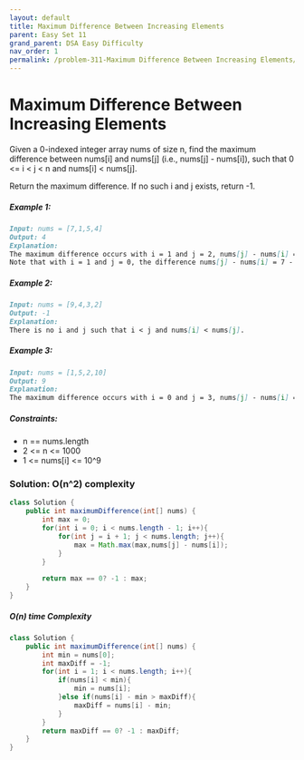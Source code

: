 ```yaml
---
layout: default
title: Maximum Difference Between Increasing Elements
parent: Easy Set 11
grand_parent: DSA Easy Difficulty
nav_order: 1
permalink: /problem-311-Maximum Difference Between Increasing Elements/
---
```

# Maximum Difference Between Increasing Elements
Given a 0-indexed integer array nums of size n, find the maximum difference between nums[i] and nums[j] (i.e., nums[j] - nums[i]), such that 0 <= i < j < n and nums[i] < nums[j].

Return the maximum difference. If no such i and j exists, return -1.

##### Example 1:
```markdown
Input: nums = [7,1,5,4]
Output: 4
Explanation:
The maximum difference occurs with i = 1 and j = 2, nums[j] - nums[i] = 5 - 1 = 4.
Note that with i = 1 and j = 0, the difference nums[j] - nums[i] = 7 - 1 = 6, but i > j, so it is not valid.
```
##### Example 2:
```markdown
Input: nums = [9,4,3,2]
Output: -1
Explanation:
There is no i and j such that i < j and nums[i] < nums[j].
```
##### Example 3:
```markdown
Input: nums = [1,5,2,10]
Output: 9
Explanation:
The maximum difference occurs with i = 0 and j = 3, nums[j] - nums[i] = 10 - 1 = 9.
```
##### Constraints:
* n == nums.length
* 2 <= n <= 1000
* 1 <= nums[i] <= 10^9

### Solution: O(n^2) complexity
```java
class Solution {
    public int maximumDifference(int[] nums) {
        int max = 0;
        for(int i = 0; i < nums.length - 1; i++){
            for(int j = i + 1; j < nums.length; j++){
                max = Math.max(max,nums[j] - nums[i]);
            }
        }
        
        return max == 0? -1 : max;
    }
}
```
##### O(n) time Complexity
```java
class Solution {
    public int maximumDifference(int[] nums) {
        int min = nums[0];
        int maxDiff = -1;
        for(int i = 1; i < nums.length; i++){
            if(nums[i] < min){
                min = nums[i];
            }else if(nums[i] - min > maxDiff){
                maxDiff = nums[i] - min;
            }
        }
        return maxDiff == 0? -1 : maxDiff;
    }
}
```